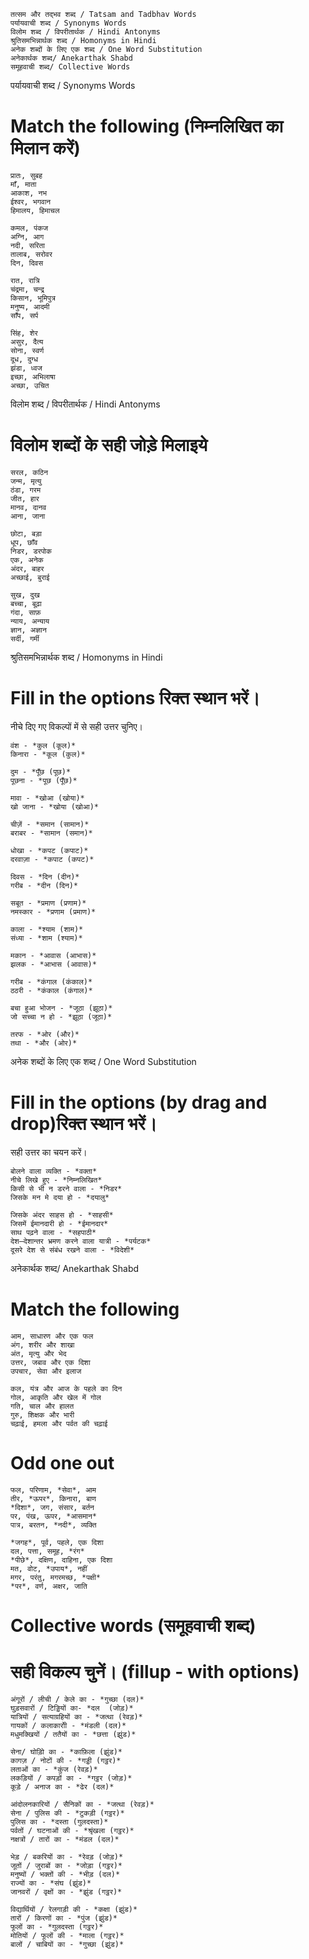 ```
तत्सम और तद्भव शब्द / Tatsam and Tadbhav Words
पर्यायवाची शब्द / Synonyms Words
विलोम शब्द / विपरीतार्थक / Hindi Antonyms
श्रुतिसमभिन्नार्थक शब्द / Homonyms in Hindi
अनेक शब्दों के लिए एक शब्द / One Word Substitution
अनेकार्थक शब्द/ Anekarthak Shabd
समूहवाची शब्द/ Collective Words
```
पर्यायवाची शब्द / Synonyms Words
# Match the following (निम्नलिखित का मिलान करें)
```
प्रातः, सुबह 
माँ, माता
आकाश, नभ
ईश्वर, भगवान
हिमालय, हिमाचल
```
```
कमल, पंकज
अग्नि, आग
नदी, सरिता
तालाब, सरोवर
दिन, दिवस
```
```
रात, रात्रि
चंद्रमा, चन्द्र
किसान, भूमिपुत्र
मनुष्य, आदमी
साँप, सर्प
```
```
सिंह, शेर
असुर, दैत्य
सोना, स्वर्ण
दूध, दुग्ध
झंडा, ध्वज
इच्छा, अभिलाषा
अच्छा, उचित
```
विलोम शब्द / विपरीतार्थक / Hindi Antonyms
# विलोम शब्दों के सही जोड़े मिलाइये 
```
सरल, कठिन 
जन्म, मृत्यु 
ठंडा, गरम 
जीत, हार 
मानव, दानव 
आना, जाना 
```

```
छोटा, बड़ा 
धूप, छाँव 
निडर, डरपोक 
एक, अनेक 
अंदर, बाहर 
अच्छाई, बुराई 
```

```
सुख, दुख 
बच्चा, बूढ़ा 
गंदा, साफ़ 
न्याय, अन्याय 
ज्ञान, अज्ञान 
सर्दी, गर्मी 
```
श्रुतिसमभिन्नार्थक शब्द / Homonyms in Hindi
# Fill in the options रिक्त स्थान भरें।
नीचे दिए गए विकल्पों में से सही उत्तर चुनिए।

```
वंश - *कुल (कूल)*
किनारा - *कूल (कुल)*

दुम - *पूँछ (पूछ)*
पूछना - *पूछ (पूँछ)*

मावा - *खोआ (खोया)*
खो जाना - *खोया (खोआ)*

चीज़ें - *समान (सामान)*
बराबर - *सामान (समान)*

धोखा - *कपट (कपाट)*
दरवाज़ा - *कपाट (कपट)*
 
दिवस - *दिन (दीन)*
गरीब - *दीन (दिन)* 
```

```
सबूत - *प्रमाण (प्रणाम)* 
नमस्कार - *प्रणाम (प्रमाण)* 

काला - *श्याम (शाम)* 
संध्या - *शाम (श्याम)* 

मकान - *आवास (आभास)* 
झलक - *आभास (आवास)* 

गरीब - *कंगाल (कंकाल)* 
ठठरी - *कंकाल (कंगाल)* 

बचा हुआ भोजन - *जूठा (झूठा)* 
जो सच्चा न हो - *झूठा (जूठा)* 

तरफ - *ओर (और)* 
तथा - *और (ओर)* 
```
अनेक शब्दों के लिए एक शब्द / One Word Substitution
# Fill in the options (by drag and drop)रिक्त स्थान भरें।
सही उत्तर का चयन करें।

```
बोलने वाला व्यक्ति - *वक्ता*
नीचे लिखे हुए - *निम्नलिखित*
किसी से भी न डरने वाला - *निडर*
जिसके मन मे दया हो - *दयालु*
```

```
जिसके अंदर साहस हो - *साहसी*
जिसमें ईमानदारी हो - *ईमानदार*
साथ पढ़ने वाला - *सहपाठी*
देश–देशान्तर भ्रमण करने वाला यात्री - *पर्यटक*
दूसरे देश से संबंध रखने वाला - *विदेशी*
```
अनेकार्थक शब्द/ Anekarthak Shabd
# Match the following

```
आम, साधारण और एक फल 
अंग, शरीर और शाखा
अंत, मृत्यु और भेद
उत्तर, जबाव और एक दिशा 
उपचार, सेवा और इलाज
```

```
कल, यंत्र और आज के पहले का दिन
गोल, आकृति और खेल में गोल 
गति, चाल और हालत
गुरु, शिक्षक और भारी
चढ़ाई, हमला और पर्वत की चढ़ाई 
```
# Odd one out

```
फल, परिणाम, *सेवा*, आम 
तीर, *ऊपर*, किनारा, बाण
*दिशा*, जग, संसार, बर्तन 
पर, पंख, ऊपर, *आसमान*
पात्र, बरतन, *नदी*, व्यक्ति
```

```
*जगह*, पूर्व, पहले, एक दिशा 
दल, पत्ता, समूह, *रंग*
*पीछे*, दक्षिण, दाहिना, एक दिशा
मत, वोट, *उपाय*, नहीं 
मगर, परंतु, मगरमच्छ, *पक्षी*
*पर*, वर्ण, अक्षर, जाति
```
# Collective words (समूहवाची शब्द)
# सही विकल्प चुनें। (fillup - with options)
```
अंगूरों / लीची / केले का - *गुच्छा (दल)* 
घुड़सवारों / टिड्डियों का- *दल  (जोड़)*
यात्रियों / सत्याग्रहियों का - *जत्था (रेवड़)*
गायकों / कलाकारोी - *मंडली (दल)* 
मधुमक्खियों / ततैयों का - *छत्ता (झुंड)*
```

```
सेना/ घोड़ोि का - *काफ़िला (झुंड)* 
कागज़ / नोटों की - *गड्डी (गट्ठर)*  
लताओं का - *कुंज (रेवड़)* 
लकड़ियों / कपड़ों का - *गट्ठर (जोड़)* 
कूड़े / अनाज का - *ढेर (दल)*  
```

```
आंदोलनकारियों / सैनिकों का - *जत्था (रेवड़)*
सेना / पुलिस की - *टुकड़ी (गट्ठर)*
पुलिस का - *दस्ता (गुलदस्ता)* 
पर्वतों / घटनाओं की - *श्रृंखला (गट्ठर)*  
नक्षत्रों / तारों का - *मंडल (दल)*  
```

```
भेड़ / बकरियों का - *रेवड़ (जोड़)* 
जूतों / जुराबों का - *जोड़ा (गट्ठर)* 
मनुष्यों / भक्तों की - *भीड़ (दल)*   
राज्यों का - *संघ (झुंड)* 
जानवरों / वृक्षों का - *झुंड (गट्ठर)*    
```

```
विद्यार्थियों / रेलगाड़ी की - *कक्षा (झुंड)*
तारों / किरणों का - *पुंज (झुंड)*
फूलों का - *गुलदस्ता (गट्ठर)*
मोतियों / फूलों की - *माला (गट्ठर)*
बालों / चाबियों का - *गुच्छा (झुंड)*

```
